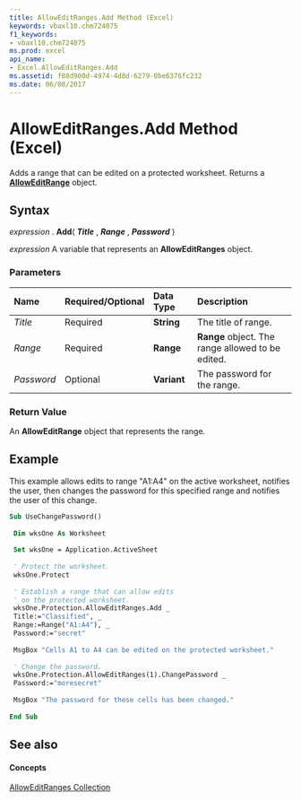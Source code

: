 ```yaml
---
title: AllowEditRanges.Add Method (Excel)
keywords: vbaxl10.chm724075
f1_keywords:
- vbaxl10.chm724075
ms.prod: excel
api_name:
- Excel.AllowEditRanges.Add
ms.assetid: f88d900d-4974-4d8d-6279-0be6376fc232
ms.date: 06/08/2017
---
```



# AllowEditRanges.Add Method (Excel)

Adds a range that can be edited on a protected worksheet. Returns a  **[AllowEditRange](Excel.AllowEditRange.md)** object.


## Syntax

 _expression_ . **Add**( **_Title_** , **_Range_** , **_Password_** )

 _expression_ A variable that represents an **AllowEditRanges** object.


### Parameters



|**Name**|**Required/Optional**|**Data Type**|**Description**|
|:-----|:-----|:-----|:-----|
| _Title_|Required| **String**|The title of range.|
| _Range_|Required| **Range**| **Range** object. The range allowed to be edited.|
| _Password_|Optional| **Variant**|The password for the range.|

### Return Value

An  **AllowEditRange** object that represents the range.


## Example

This example allows edits to range "A1:A4" on the active worksheet, notifies the user, then changes the password for this specified range and notifies the user of this change.


```vb
Sub UseChangePassword() 
 
 Dim wksOne As Worksheet 
 
 Set wksOne = Application.ActiveSheet 
 
 ' Protect the worksheet. 
 wksOne.Protect 
 
 ' Establish a range that can allow edits 
 ' on the protected worksheet. 
 wksOne.Protection.AllowEditRanges.Add _ 
 Title:="Classified", _ 
 Range:=Range("A1:A4"), _ 
 Password:="secret" 
 
 MsgBox "Cells A1 to A4 can be edited on the protected worksheet." 
 
 ' Change the password. 
 wksOne.Protection.AllowEditRanges(1).ChangePassword _ 
 Password:="moresecret" 
 
 MsgBox "The password for these cells has been changed." 
 
End Sub
```


## See also


#### Concepts


[AllowEditRanges Collection](Excel.AllowEditRanges.md)

